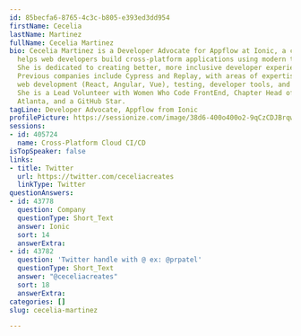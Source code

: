 ```yaml
---
id: 85becfa6-8765-4c3c-b805-e393ed3dd954
firstName: Cecelia
lastName: Martinez
fullName: Cecelia Martinez
bio: Cecelia Martinez is a Developer Advocate for Appflow at Ionic, a company that
  helps web developers build cross-platform applications using modern technology.
  She is dedicated to creating better, more inclusive developer experiences for all.
  Previous companies include Cypress and Replay, with areas of expertise including
  web development (React, Angular, Vue), testing, developer tools, and open source.
  She is a Lead Volunteer with Women Who Code FrontEnd, Chapter Head of Out in Tech
  Atlanta, and a GitHub Star.
tagLine: Developer Advocate, Appflow from Ionic
profilePicture: https://sessionize.com/image/38d6-400o400o2-9qCzCDJBrqwtbXDmGZkRi7.jpg
sessions:
- id: 405724
  name: Cross-Platform Cloud CI/CD
isTopSpeaker: false
links:
- title: Twitter
  url: https://twitter.com/ceceliacreates
  linkType: Twitter
questionAnswers:
- id: 43778
  question: Company
  questionType: Short_Text
  answer: Ionic
  sort: 14
  answerExtra: 
- id: 43782
  question: 'Twitter handle with @ ex: @prpatel'
  questionType: Short_Text
  answer: "@ceceliacreates"
  sort: 18
  answerExtra: 
categories: []
slug: cecelia-martinez

---
```

